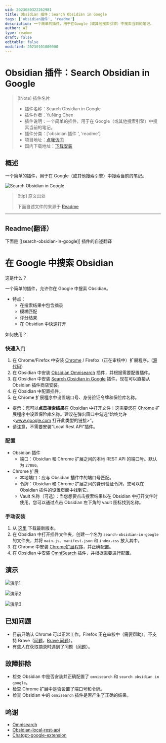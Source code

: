 ```yaml
---
uid: 2023080322262981
title: Obsidian 插件：Search Obsidian in Google
tags: ['obsidian插件', 'readme']
description: 一个简单的插件，用于在Google（或其他搜索引擎）中搜索当前的笔记。
author: AI
type: readme
draft: false
editable: false
modified: 20230101000000
---
```


# Obsidian 插件：Search Obsidian in Google

> [!Note] 插件名片
> - 插件名称：Search Obsidian in Google
> - 插件作者：YuNing Chen
> - 插件说明：一个简单的插件，用于在 Google（或其他搜索引擎）中搜索当前的笔记。
> - 插件分类：['obsidian 插件 ', 'readme']
> - 项目地址：[点我访问](https://github.com/qazxcdswe123/search-obsidian-in-google)
> - 国内下载地址：[下载安装](https://pkmer.cn/products/plugin/pluginMarket/?search-obsidian-in-google)

## 概述

一个简单的插件，用于在 Google（或其他搜索引擎）中搜索当前的笔记。

![Search Obsidian in Google](https://cdn.pkmer.cn/covers/search-obsidian-in-google.jpeg!pkmer)

> [!tip] 原文出处
>
>下面自述文件的来源于 [Readme](https://ghproxy.net/https://raw.githubusercontent.com/qazxcdswe123/search-obsidian-in-google/main/README.md)
>

---

## Readme(翻译）

下面是 [[search-obsidian-in-google]] 插件的自述翻译

# 在 Google 中搜索 Obsidian

这是什么？

一个简单的插件，允许你在 Google 中搜索 Obsidian。

- 特点：
  - 在搜索结果中包含摘录
  - 模糊匹配
  - 评分结果
  - 在 Obsidian 中快速打开

如何使用？

### 快速入门

1. 在 Chrome/Firefox 中安装 [Chrome](https://chrome.google.com/webstore/detail/search-obsidian-in-google/dkefnggaipjamcbnjdlapgilhlaikbme) / Firefox（正在审核中）扩展程序。([源代码](https://github.com/qazxcdswe123/search-obsidian-browser-extension))
2. 在 Obsidian 中安装 [Obsidian Omnisearch](https://github.com/scambier/obsidian-omnisearch) 插件，并根据需要配置插件。
3. 在 Obsidian 中安装 [Search Obsidian in Google](https://github.com/qazxcdswe123/search-obsidian-in-google) 插件。现在可以直接从 Obsidian 插件商店安装。
4. 在 Obsidian 中配置插件。
5. 在 Chrome 扩展程序中设置端口号、身份验证令牌和保险库名称。

- 提示：您可以**点击搜索结果**在 Obsidian 中打开文件！这需要您在 Chrome 扩展程序中设置保险库名称。建议在弹出窗口中勾选“始终允许<www.google.com 打开此类型的链接>”。
- 请注意，不需要安装“Local Rest API”插件。

### 配置

- Obsidian 插件
  - 端口：Obsidian 和 Chrome 扩展之间的本地 REST API 的端口号。默认为 `27080`。
- Chrome 扩展
  - 本地端口：应与 Obsidian 插件中的端口号匹配。
  - 令牌：Obsidian 和 Chrome 扩展之间的身份验证令牌。您可以在 Obsidian 插件的设置页面中找到它。
  - Vault 名称（可选）：当您想要点击搜索结果以在 Obsidian 中打开文件时使用。您可以通过点击 Obsidian 左下角的 vault 图标找到名称。

### 手动安装

1. 从 [这里](https://github.com/qazxcdswe123/search-obsidian-in-google/releases/tag/1.0.0) 下载最新版本。
2. 在 Obsidian 中打开插件文件夹，创建一个名为 `search-obsidian-in-google` 的文件夹，并将 `main.js`、`manifest.json` 和 `index.css` 放入其中。
3. 在 Chrome 中安装 [Chrome扩展程序](https://chrome.google.com/webstore/detail/search-obsidian-in-google/dkefnggaipjamcbnjdlapgilhlaikbme)，并正确配置。
4. 在 Obsidian 中安装 [OmniSearch](https://github.com/scambier/obsidian-omnisearch) 插件，并根据需要进行配置。

## 演示

![演示1](assets/img/demo1.jpg)

![演示2](assets/img/demo2.jpg)

![演示3](https://github.com/qazxcdswe123/search-obsidian-in-google/assets/29861494/97011979-7840-455c-8c92-0272d46ffe96)

## 已知问题

- 目前只确认 Chrome 可以正常工作。Firefox 正在审核中（需要帮助）。不支持 Brave（[问题](https://github.com/qazxcdswe123/search-obsidian-in-google/issues/2)，[Brave 问题](https://github.com/brave/brave-browser/issues/27346)）。
- 有些人在获取摘录时遇到了问题（[问题](https://github.com/qazxcdswe123/search-obsidian-in-google/issues/1)）。

## 故障排除

- 检查 Obsidian 中是否安装并正确配置了 `omnisearch` 和 `search obsidian in google`。
- 检查 Chrome 扩展中是否设置了端口号和令牌。
- 检查 Obsidian 中的 `omnisearch` 插件是否产生了正确的结果。

## 鸣谢

- [Omnisearch](https://github.com/scambier/obsidian-omnisearch)
- [Obsidian-local-rest-api](https://github.com/coddingtonbear/obsidian-local-rest-api/)
- [Chatgpt-google-extension](https://github.com/wong2/chatgpt-google-extension)



